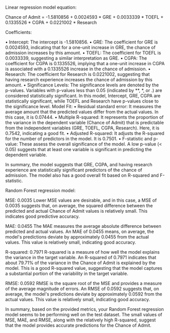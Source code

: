 Linear regression model equation: 

Chance of Admit = -1.5810856 + 0.0024593 * GRE + 0.0033339 * TOEFL + 0.1335526 * CGPA + 0.0221002 * Research

Coefficients:

•	Intercept: The intercept is -1.5810856. 
•	GRE: The coefficient for GRE is 0.0024593, indicating that for a one-unit increase in GRE, the chance of admission increases by this amount. 
•	TOEFL: The coefficient for TOEFL is 0.0033339, suggesting a similar interpretation as GRE. 
•	CGPA: The coefficient for CGPA is 0.1335526, implying that a one-unit increase in CGPA is associated with a 0.1335526 increase in the chance of admission. 
•	Research: The coefficient for Research is 0.0221002, suggesting that having research experience increases the chance of admission by this amount. 
•	Significance Levels: The significance levels are denoted by the p-values. Variables with p-values less than 0.05 (indicated by **, *, or .) are considered statistically significant. In this model, Intercept, GRE, CGPA are statistically significant, while TOEFL and Research have p-values close to the significance level. Model Fit:
•	Residual standard error: It measures the average amount that the predicted values differ from the actual values. In this case, it is 0.07444. 
•	Multiple R-squared: It represents the proportion of the variance in the dependent variable (Chance of Admit) that is predictable from the independent variables (GRE, TOEFL, CGPA, Research). Here, it is 0.7542, indicating a good fit. 
•	Adjusted R-squared: It adjusts the R-squared for the number of predictors in the model. It is 0.7501. 
•	F-statistic and p-value: These assess the overall significance of the model. A low p-value (< 0.05) suggests that at least one variable is significant in predicting the dependent variable.

In summary, the model suggests that GRE, CGPA, and having research experience are statistically significant predictors of the chance of admission. The model also has a good overall fit based on R-squared and F-statistic.

Random Forest regression model:

MSE: 0.0035
Lower MSE values are desirable, and in this case, a MSE of 0.0035 suggests that, on average, the squared difference between the predicted and actual Chance of Admit values is relatively small. This indicates good predictive accuracy.

MAE: 0.0455
The MAE measures the average absolute difference between predicted and actual values. An MAE of 0.0455 means, on average, the model's predictions deviate by approximately 0.0455 from the actual values. This value is relatively small, indicating good accuracy.

R-squared: 0.7971
R-squared is a measure of how well the model explains the variance in the target variable. An R-squared of 0.7971 indicates that about 79.71% of the variance in the Chance of Admit is explained by the model. This is a good R-squared value, suggesting that the model captures a substantial portion of the variability in the target variable.

RMSE: 0.0592
RMSE is the square root of the MSE and provides a measure of the average magnitude of errors. An RMSE of 0.0592 suggests that, on average, the model's predictions deviate by approximately 0.0592 from the actual values. This value is relatively small, indicating good accuracy.

In summary, based on the provided metrics, your Random Forest regression model seems to be performing well on the test dataset. The small values of MSE, MAE, and RMSE, along with the relatively high R-squared, suggest that the model provides accurate predictions for the Chance of Admit.
